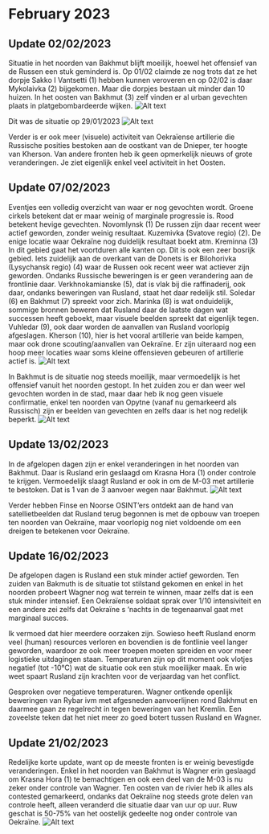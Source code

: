 # February 2023

## Update 02/02/2023

Situatie in het noorden van Bakhmut blijft moeilijk, hoewel het offensief van de Russen een stuk geminderd is. Op 01/02 claimde ze nog trots dat ze het dorpje Sakko I Vantsetti (1) hebben kunnen veroveren en op 02/02 is daar Mykolaivka (2) bijgekomen. Maar die dorpjes bestaan uit minder dan 10 huizen. In het oosten van Bakhmut (3) zelf vinden er al urban gevechten plaats in platgebombardeerde wijken.
![Alt text](2023-02-Media/20230202a.png)

Dit was de situatie op 29/01/2023
![Alt text](2023-02-Media/20230202b.png)

Verder is er ook meer (visuele) activiteit van Oekraïense artillerie die Russische posities bestoken aan de oostkant van de Dnieper, ter hoogte van Kherson.
Van andere fronten heb ik geen opmerkelijk nieuws of grote veranderingen. Je ziet eigenlijk enkel veel activiteit in het Oosten.

## Update 07/02/2023

Eventjes een volledig overzicht van waar er nog gevochten wordt. Groene cirkels betekent dat er maar weinig of marginale progressie is. Rood betekent hevige gevechten. Novomlynsk (1) De russen zijn daar recent weer actief geworden, zonder weinig resultaat. Kuzemivka (Svatove regio) (2). De enige locatie waar Oekraïne nog duidelijk resultaat boekt atm. Kreminna (3) In dit gebied gaat het voortduren alle kanten op. Dit is ook een zeer bosrijk gebied. Iets zuidelijk aan de overkant van de Donets is er Bilohorivka (Lysychansk regio) (4) waar de Russen ook recent weer wat actiever zijn geworden. Ondanks Russische beweringen is er geen verandering aan de frontlinie daar. Verkhnokamianske (5), dat is vlak bij die raffinaderij, ook daar, ondanks beweringen van Rusland, staat het daar redelijk stil. Soledar (6) en Bakhmut (7) spreekt voor zich. Marinka (8) is wat onduidelijk, sommige bronnen beweren dat Rusland daar de laatste dagen wat successen heeft geboekt, maar visuele beelden spreekt dat eigenlijk tegen. Vuhledar (9), ook daar worden de aanvallen van Rusland voorlopig afgeslagen. Kherson (10), hier is het vooral artillerie van beide kampen, maar ook drone scouting/aanvallen van Oekraïne. Er zijn uiteraard nog een hoop meer locaties waar soms kleine offensieven gebeuren of artillerie actief is.
![Alt text](2023-02-Media/20230207a.png)

In Bakhmut is de situatie nog steeds moeilijk, maar vermoedelijk is het offensief vanuit het noorden gestopt. In het zuiden zou er dan weer wel gevochten worden in de stad, maar daar heb ik nog geen visuele confirmatie, enkel ten noorden van Opytne (vanaf nu gemarkeerd als Russisch) zijn er beelden van gevechten en zelfs daar is het nog redelijk beperkt.
![Alt text](2023-02-Media/20230207b.png)

## Update 13/02/2023

In de afgelopen dagen zijn er enkel veranderingen in het noorden van Bakhmut. Daar is Rusland erin geslaagd om Krasna Hora (1) onder controle te krijgen. Vermoedelijk slaagt Rusland er ook in om de M-03 met artillerie te bestoken. Dat is 1 van de 3 aanvoer wegen naar Bakhmut.
![Alt text](2023-02-Media/20230213a.png)

Verder hebben Finse en Noorse OSINT’ers ontdekt aan de hand van satellietbeelden dat Rusland terug begonnen is met de opbouw  van troepen ten noorden van Oekraïne, maar voorlopig nog niet voldoende om een dreigen te betekenen voor Oekraïne.

## Update 16/02/2023

De afgelopen dagen is Rusland een stuk minder actief geworden. Ten zuiden van Bakmuth is de situatie tot stilstand gekomen en enkel in het noorden probeert Wagner nog wat terrein te winnen, maar zelfs dat is een stuk minder intensief. Een Oekraïense soldaat sprak over 1/10 intensiviteit en een andere zei zelfs dat Oekraïne s ‘nachts in de tegenaanval gaat met marginaal succes.

Ik vermoed dat hier meerdere oorzaken zijn. Sowieso heeft Rusland enorm veel (human) resources verloren en bovendien is de fontlinie veel langer geworden, waardoor ze ook meer troepen moeten spreiden en voor meer logistieke uitdagingen staan. Temperaturen zijn op dit moment ook vlotjes negatief (tot -10°C) wat de situatie ook een stuk moeilijker maak. En wie weet spaart Rusland zijn krachten voor de verjaardag van het conflict.

Gesproken over negatieve temperaturen. Wagner ontkende openlijk beweringen van Rybar ivm met afgesneden aanvoerlijnen rond Bakhmut en daarmee gaan ze regelrecht in tegen beweringen van het Kremlin. Een zoveelste teken dat het niet meer zo goed botert tussen Rusland en Wagner.

## Update 21/02/2023

Redelijke korte update, want op de meeste fronten is er weinig bevestigde veranderingen. Enkel in het noorden van Bakhmut is Wagner erin geslaagd om Krasna Hora (1) te bemachtigen en ook een deel van de M-03 is nu zeker onder controle van Wagner. Ten oosten van de rivier heb ik alles als contested gemarkeerd, ondanks dat Oekraïne nog steeds grote delen van controle heeft, alleen veranderd die situatie daar van uur op uur. Ruw geschat is 50-75% van het oostelijk gedeelte nog onder controle van Oekraïne.
![Alt text](2023-02-Media/20230221a.png)
